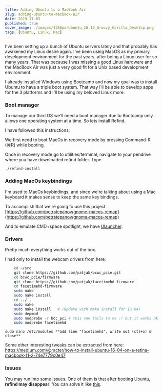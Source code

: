 ```yaml
---
title: Adding Ubuntu to a MacBook Air
slug: adding-ubuntu-to-macbook-air
date: 2020-11-03
published: true
cover_image: ./images/1280px-Ubuntu_20.10_Groovy_Gorilla_Desktop.png
tags: [Ubuntu, Linux, Mac]
---
```


I've been setting up a bunch of Ubuntu servers lately and that probably has awakened my Linux desire again. I've been using MacOS as my primary development environment for the past years, after being a Linux user for so many years. That was because I was missing a good Linux hardware and the MacBook Air was just a very good fit for a Unix based development environment.

I already installed Windows using Bootcamp and now my goal was to install Ubuntu to have a triple boot system. That way I'll be able to develop apps for the 3 platforms and I'll be using my beloved Linux more.

### Boot manager

To manage our third OS we'll need a boot manager due to Bootcamp only allows one operating system at a time. So lets install Refind.

I have followed this instructions:

We first need to boot MacOs in recovery mode by pressing Command-R (⌘R) while booting.

Once in recovery mode go to utilities/terminal, navigate to your pendrive where you have downloaded refind folder. Type

`./refind-install`

### Adding MacOs keybindings

I'm used to MacOs keybindings, and since we're talking about using a Mac keyboard it makes sense to keep the same key bindings.

To accomplish that we're going to use this project: [https://github.com/petrstepanov/gnome-macos-remap](https://github.com/petrstepanov/gnome-macos-remap)

And to emulate CMD+space spotlight, we have [Ulauncher](https://ulauncher.io/).

### Drivers

Pretty much everything works out of the box.

I had only to install the webcam drivers from here:

```bash
    cd ~/src
    git clone https://github.com/patjak/bcwc_pcie.git
    cd bcwc_pcie/firmware
    git clone https://github.com/patjak/facetimehd-firmware
    cd facetimehd-firmware
    sudo make
    sudo make install
    cd ../..
    sudo make
    sudo make install   # (Update with make install for 18.04)
    sudo depmod
    sudo modprobe -r bdc_pci # this one fails to me :( but it works ok
    sudo modprobe facetimehd
```

`sudo nano /etc/modules **add line "facetimehd", write out (ctl+o) & close**`

Some other interesting tweaks can be extracted from here: <https://medium.com/@racter/how-to-install-ubuntu-16-04-on-a-retina-macbook-11-2-74e7779c0e47>

### Issues

You may run into some issues. One of them is that after booting Ubuntu, **refind may disappear**. You can solve it like [this](https://askubuntu.com/a/936459).
